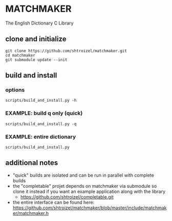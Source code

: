 # MATCHMAKER

The English Dictionary C Library<br>

## clone and initialize
```
git clone https://github.com/shtroizel/matchmaker.git
cd matchmaker
git submodule update --init
```

## build and install
### options
```
scripts/build_and_install.py -h
```

### EXAMPLE: build q only (quick)
```
scripts/build_and_install.py -q
```

### EXAMPLE: entire dictionary
```
scripts/build_and_install.py
```

## additional notes
* "quick" builds are isolated and can be run in parallel with complete builds
* the "completable" projet depends on matchmaker via submodule so clone it instead if you want
  an example application along with the library
  - https://github.com/shtroizel/completable.git
* the entire interface can be found here: https://github.com/shtroizel/matchmaker/blob/master/include/matchmaker/matchmaker.h
